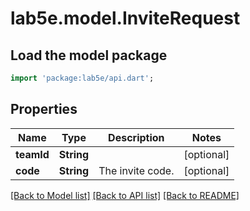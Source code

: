 # lab5e.model.InviteRequest

## Load the model package
```dart
import 'package:lab5e/api.dart';
```

## Properties
Name | Type | Description | Notes
------------ | ------------- | ------------- | -------------
**teamId** | **String** |  | [optional] 
**code** | **String** | The invite code. | [optional] 

[[Back to Model list]](../README.md#documentation-for-models) [[Back to API list]](../README.md#documentation-for-api-endpoints) [[Back to README]](../README.md)


